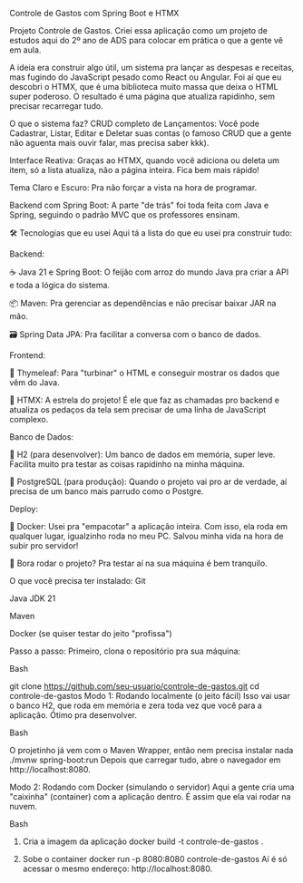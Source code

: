 Controle de Gastos com Spring Boot e HTMX

Projeto Controle de Gastos. Criei essa aplicação como um projeto de estudos aqui do 2º ano de ADS para colocar em prática o que a gente vê em aula.

A ideia era construir algo útil, um sistema pra lançar as despesas e receitas, mas fugindo do JavaScript pesado como React ou Angular. Foi aí que eu descobri o HTMX, que é uma biblioteca muito massa que deixa o HTML super poderoso. O resultado é uma página que atualiza rapidinho, sem precisar recarregar tudo.

O que o sistema faz? CRUD completo de Lançamentos: Você pode Cadastrar, Listar, Editar e Deletar suas contas (o famoso CRUD que a gente não aguenta mais ouvir falar, mas precisa saber kkk).

Interface Reativa: Graças ao HTMX, quando você adiciona ou deleta um item, só a lista atualiza, não a página inteira. Fica bem mais rápido!

Tema Claro e Escuro: Pra não forçar a vista na hora de programar.

Backend com Spring Boot: A parte "de trás" foi toda feita com Java e Spring, seguindo o padrão MVC que os professores ensinam.

🛠️ Tecnologias que eu usei Aqui tá a lista do que eu usei pra construir tudo:

Backend:

☕ Java 21 e Spring Boot: O feijão com arroz do mundo Java pra criar a API e toda a lógica do sistema.

📦 Maven: Pra gerenciar as dependências e não precisar baixar JAR na mão.

🗃️ Spring Data JPA: Pra facilitar a conversa com o banco de dados.

Frontend:

🍃 Thymeleaf: Para "turbinar" o HTML e conseguir mostrar os dados que vêm do Java.

🚀 HTMX: A estrela do projeto! É ele que faz as chamadas pro backend e atualiza os pedaços da tela sem precisar de uma linha de JavaScript complexo.

Banco de Dados:

💾 H2 (para desenvolver): Um banco de dados em memória, super leve. Facilita muito pra testar as coisas rapidinho na minha máquina.

🐘 PostgreSQL (para produção): Quando o projeto vai pro ar de verdade, aí precisa de um banco mais parrudo como o Postgre.

Deploy:

🐳 Docker: Usei pra "empacotar" a aplicação inteira. Com isso, ela roda em qualquer lugar, igualzinho roda no meu PC. Salvou minha vida na hora de subir pro servidor!

🚀 Bora rodar o projeto? Pra testar aí na sua máquina é bem tranquilo.

O que você precisa ter instalado: Git

Java JDK 21

Maven

Docker (se quiser testar do jeito "profissa")

Passo a passo: Primeiro, clona o repositório pra sua máquina:

Bash

git clone https://github.com/seu-usuario/controle-de-gastos.git cd controle-de-gastos Modo 1: Rodando localmente (o jeito fácil) Isso vai usar o banco H2, que roda em memória e zera toda vez que você para a aplicação. Ótimo pra desenvolver.

Bash

O projetinho já vem com o Maven Wrapper, então nem precisa instalar nada
./mvnw spring-boot:run Depois que carregar tudo, abre o navegador em http://localhost:8080.

Modo 2: Rodando com Docker (simulando o servidor) Aqui a gente cria uma "caixinha" (container) com a aplicação dentro. É assim que ela vai rodar na nuvem.

Bash

1. Cria a imagem da aplicação
docker build -t controle-de-gastos .

2. Sobe o container
docker run -p 8080:8080 controle-de-gastos Aí é só acessar o mesmo endereço: http://localhost:8080.

